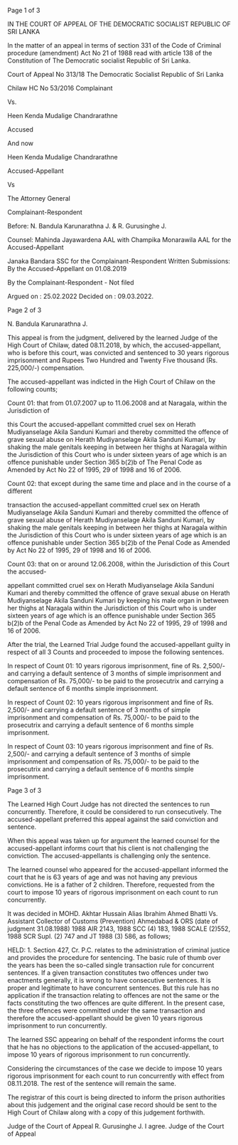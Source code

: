 Page 1 of 3

IN THE COURT OF APPEAL OF THE DEMOCRATIC SOCIALIST REPUBLIC OF SRI LANKA

In the matter of an appeal in terms of section 331 of the Code of Criminal procedure (amendment) Act No 21 of 1988 read with article 138 of the Constitution of The Democratic socialist Republic of Sri Lanka.

Court of Appeal No 313/18 The Democratic Socialist Republic of Sri Lanka

Chilaw HC No 53/2016 Complainant

Vs.

Heen Kenda Mudalige Chandrarathne

Accused

And now

Heen Kenda Mudalige Chandrarathne

Accused-Appellant

Vs

The Attorney General

Complainant-Respondent

Before: N. Bandula Karunarathna J. & R. Gurusinghe J.

Counsel: Mahinda Jayawardena AAL with Champika Monarawila AAL for the Accused-Appellant

Janaka Bandara SSC for the Complainant-Respondent Written Submissions: By the Accused-Appellant on 01.08.2019

By the Complainant-Respondent - Not filed

Argued on : 25.02.2022 Decided on : 09.03.2022.

Page 2 of 3

N. Bandula Karunarathna J.

This appeal is from the judgment, delivered by the learned Judge of the High Court of Chilaw, dated 08.11.2018, by which, the accused-appellant, who is before this court, was convicted and sentenced to 30 years rigorous imprisonment and Rupees Two Hundred and Twenty Five thousand (Rs. 225,000/-) compensation.

The accused-appellant was indicted in the High Court of Chilaw on the following counts;

Count 01: that from 01.07.2007 up to 11.06.2008 and at Naragala, within the Jurisdiction of

this Court the accused-appellant committed cruel sex on Herath Mudiyanselage Akila Sanduni Kumari and thereby committed the offence of grave sexual abuse on Herath Mudiyanselage Akila Sanduni Kumari, by shaking the male genitals keeping in between her thighs at Naragala within the Jurisdiction of this Court who is under sixteen years of age which is an offence punishable under Section 365 b(2)b of The Penal Code as Amended by Act No 22 of 1995, 29 of 1998 and 16 of 2006.

Count 02: that except during the same time and place and in the course of a different

transaction the accused-appellant committed cruel sex on Herath Mudiyanselage Akila Sanduni Kumari and thereby committed the offence of grave sexual abuse of Herath Mudiyanselage Akila Sanduni Kumari, by shaking the male genitals keeping in between her thighs at Naragala within the Jurisdiction of this Court who is under sixteen years of age which is an offence punishable under Section 365 b(2)b of the Penal Code as Amended by Act No 22 of 1995, 29 of 1998 and 16 of 2006.

Count 03: that on or around 12.06.2008, within the Jurisdiction of this Court the accused-

appellant committed cruel sex on Herath Mudiyanselage Akila Sanduni Kumari and thereby committed the offence of grave sexual abuse on Herath Mudiyanselage Akila Sanduni Kumari by keeping his male organ in between her thighs at Naragala within the Jurisdiction of this Court who is under sixteen years of age which is an offence punishable under Section 365 b(2)b of the Penal Code as Amended by Act No 22 of 1995, 29 of 1998 and 16 of 2006.

After the trial, the Learned Trial Judge found the accused-appellant guilty in respect of all 3 Counts and proceeded to impose the following sentences.

In respect of Count 01: 10 years rigorous imprisonment, fine of Rs. 2,500/- and carrying a default sentence of 3 months of simple imprisonment and compensation of Rs. 75,000/- to be paid to the prosecutrix and carrying a default sentence of 6 months simple imprisonment.

In respect of Count 02: 10 years rigorous imprisonment and fine of Rs. 2,500/- and carrying a default sentence of 3 months of simple imprisonment and compensation of Rs. 75,000/- to be paid to the prosecutrix and carrying a default sentence of 6 months simple imprisonment.

In respect of Count 03: 10 years rigorous imprisonment and fine of Rs. 2,500/- and carrying a default sentence of 3 months of simple imprisonment and compensation of Rs. 75,000/- to be paid to the prosecutrix and carrying a default sentence of 6 months simple imprisonment.

Page 3 of 3

The Learned High Court Judge has not directed the sentences to run concurrently. Therefore, it could be considered to run consecutively. The accused-appellant preferred this appeal against the said conviction and sentence.

When this appeal was taken up for argument the learned counsel for the accused-appellant informs court that his client is not challenging the conviction. The accused-appellants is challenging only the sentence.

The learned counsel who appeared for the accused-appellant informed the court that he is 63 years of age and was not having any previous convictions. He is a father of 2 children. Therefore, requested from the court to impose 10 years of rigorous imprisonment on each count to run concurrently.

It was decided in MOHD. Akhtar Hussain Alias Ibrahim Ahmed Bhatti Vs. Assistant Collector of Customs (Prevention) Ahmedabad & ORS (date of judgment 31.08.1988) 1988 AIR 2143, 1988 SCC (4) 183, 1988 SCALE (2)552, 1988 SCR Supl. (2) 747 and JT 1988 (3) 586, as follows;

HELD: 1. Section 427, Cr. P.C. relates to the administration of criminal justice and provides the procedure for sentencing. The basic rule of thumb over the years has been the so-called single transaction rule for concurrent sentences. If a given transaction constitutes two offences under two enactments generally, it is wrong to have consecutive sentences. It is proper and legitimate to have concurrent sentences. But this rule has no application if the transaction relating to offences are not the same or the facts constituting the two offences are quite different. In the present case, the three offences were committed under the same transaction and therefore the accused-appellant should be given 10 years rigorous imprisonment to run concurrently.

The learned SSC appearing on behalf of the respondent informs the court that he has no objections to the application of the accused-appellant, to impose 10 years of rigorous imprisonment to run concurrently.

Considering the circumstances of the case we decide to impose 10 years rigorous imprisonment for each count to run concurrently with effect from 08.11.2018. The rest of the sentence will remain the same.

The registrar of this court is being directed to inform the prison authorities about this judgement and the original case record should be sent to the High Court of Chilaw along with a copy of this judgement forthwith.

Judge of the Court of Appeal R. Gurusinghe J. I agree. Judge of the Court of Appeal